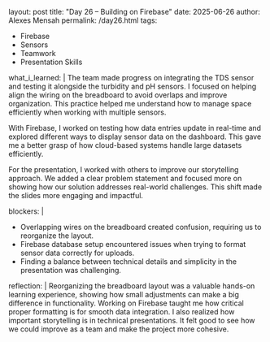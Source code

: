layout: post
title: "Day 26 – Building on Firebase"
date: 2025-06-26
author: Alexes Mensah
permalink: /day26.html
tags:
  - Firebase
  - Sensors
  - Teamwork
  - Presentation Skills

what_i_learned: |
  The team made progress on integrating the TDS sensor and testing it alongside the turbidity and pH sensors. I focused on helping align the wiring on the breadboard to avoid overlaps and improve organization. This practice helped me understand how to manage space efficiently when working with multiple sensors.

  With Firebase, I worked on testing how data entries update in real-time and explored different ways to display sensor data on the dashboard. This gave me a better grasp of how cloud-based systems handle large datasets efficiently.

  For the presentation, I worked with others to improve our storytelling approach. We added a clear problem statement and focused more on showing how our solution addresses real-world challenges. This shift made the slides more engaging and impactful.

blockers: |
  - Overlapping wires on the breadboard created confusion, requiring us to reorganize the layout.
  - Firebase database setup encountered issues when trying to format sensor data correctly for uploads.
  - Finding a balance between technical details and simplicity in the presentation was challenging.

reflection: |
  Reorganizing the breadboard layout was a valuable hands-on learning experience, showing how small adjustments can make a big difference in functionality. Working on Firebase taught me how critical proper formatting is for smooth data integration. I also realized how important storytelling is in technical presentations. It felt good to see how we could improve as a team and make the project more cohesive.

